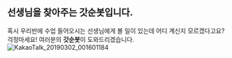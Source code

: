 ## 선생님을 찾아주는 갓순봇입니다.

혹시 우리반에 수업 들어오시는 선생님에게 볼 일이 있는데 어디 계신지 모르겠다고요?  
걱정마세요! 여러분의 **갓순봇**이 도와드리겠습니다.
![KakaoTalk_20190302_001601184](https://user-images.githubusercontent.com/103111048/163158052-a4193f8e-cb33-427c-93d2-9872b8a8a790.gif)
